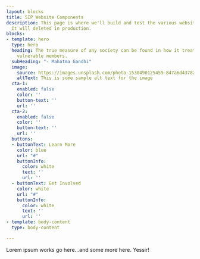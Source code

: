 ```yaml
---
layout: blocks
title: SIP Website Components
description: This page is where we'll build and test the various website components.
  It will deleted in production.
blocks:
- template: hero
  type: hero
  heading: The true measure of any society can be found in how it treats its most
    vulnerable members.
  subHeading: "- Mahatma Gandhi"
  image:
    source: https://images.unsplash.com/photo-1530490125459-847a6d437825?ixid=MnwxMjA3fDB8MHxwaG90by1wYWdlfHx8fGVufDB8fHx8&ixlib=rb-1.2.1&auto=format&fit=crop&w=1363&q=80
    altText: This is some sample alt text for the image
  cta-1:
    enabled: false
    color: ''
    button-text: ''
    url: ''
  cta-2:
    enabled: false
    color: ''
    button-text: ''
    url: ''
  buttons:
  - buttonText: Learn More
    color: blue
    url: "#"
    buttonInfo:
      color: white
      text: ''
      url: ''
  - buttonText: Get Involved
    color: white
    url: "#"
    buttonInfo:
      color: white
      text: ''
      url: ''
- template: body-content
  type: body-content

---
```

Lorem ipsum works go here...and some more here. Yessir!